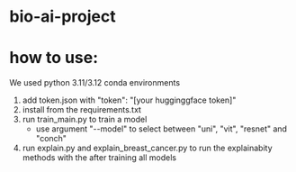 # bio-ai-project

# how to use:
We used python 3.11/3.12 conda environments

1. add token.json with "token": "[your hugginggface token]"
2. install from the requirements.txt
3. run train_main.py to train a model 
    - use argument "--model" to select between "uni", "vit", "resnet" and "conch"
4. run explain.py and explain_breast_cancer.py to run the explainabity methods with the after training all models
